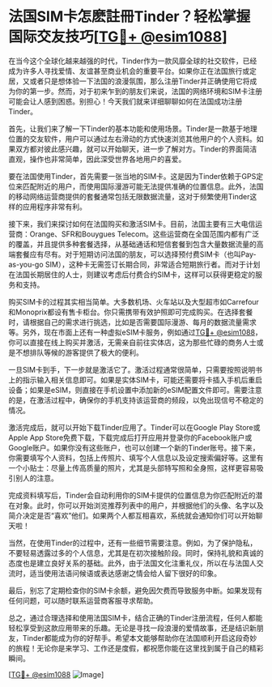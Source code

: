 # 法国SIM卡怎麽註冊Tinder？轻松掌握国际交友技巧[[TG💪+ @esim1088](https://t.me/s/esim1088)]

在当今这个全球化越来越强的时代，Tinder作为一款风靡全球的社交软件，已经成为许多人寻找爱情、友谊甚至商业机会的重要平台。如果你正在法国旅行或定居，又或者只是想体验一下法国的浪漫氛围，那么注册Tinder并正确使用它将成为你的第一步。然而，对于初来乍到的朋友们来说，法国的网络环境和SIM卡注册可能会让人感到困惑。别担心！今天我们就来详细聊聊如何在法国成功注册Tinder。

首先，让我们来了解一下Tinder的基本功能和使用场景。Tinder是一款基于地理位置的交友软件，用户可以通过左右滑动的方式快速浏览其他用户的个人资料。如果双方都对彼此感兴趣，就可以开始聊天，进一步了解对方。Tinder的界面简洁直观，操作也非常简单，因此深受世界各地用户的喜爱。

要在法国使用Tinder，首先需要一张当地的SIM卡。这是因为Tinder依赖于GPS定位来匹配附近的用户，而使用国际漫游可能无法提供准确的位置信息。此外，法国的移动网络运营商提供的套餐通常包括无限数据流量，这对于频繁使用Tinder这样的应用程序非常有利。

接下来，我们来探讨如何在法国购买和激活SIM卡。目前，法国主要有三大电信运营商：Orange、SFR和Bouygues Telecom。这些运营商在全国范围内都有广泛的覆盖，并且提供多种套餐选择，从基础通话和短信套餐到包含大量数据流量的高端套餐应有尽有。对于短期访问法国的朋友，可以选择预付费SIM卡（也叫Pay-as-you-go SIM），这种卡无需签订长期合同，非常适合短期旅行者。而对于计划在法国长期居住的人士，则建议考虑后付费合约SIM卡，这样可以获得更稳定的服务和支持。

购买SIM卡的过程其实相当简单。大多数机场、火车站以及大型超市如Carrefour和Monoprix都设有售卡柜台。你只需携带有效护照即可完成购买。在选择套餐时，请根据自己的需求进行挑选，比如是否需要国际漫游、每月的数据流量需求等。另外，现在市面上还有一种虚拟eSIM卡服务，例如通过[TG💪+ @esim1088](https://t.me/s/esim1088)，你可以直接在线上购买并激活，无需亲自前往实体店，这为那些忙碌的商务人士或是不想排队等候的游客提供了极大的便利。

一旦SIM卡到手，下一步就是激活它了。激活过程通常很简单，只需要按照说明书上的指示输入相关信息即可。如果是实体SIM卡，可能还需要将卡插入手机后重启设备；如果是eSIM，则直接在手机设置中添加新的eSIM配置文件即可。需要注意的是，在激活过程中，确保你的手机支持该运营商的频段，以免出现信号不稳定的情况。

激活完成后，就可以开始下载Tinder应用了。Tinder可以在Google Play Store或Apple App Store免费下载，下载完成后打开应用并登录你的Facebook账户或Google账户。如果你没有这些账户，也可以创建一个新的Tinder账号。接下来，你需要填写个人资料，包括上传照片、填写个人信息以及设定搜索偏好等。这里有一个小贴士：尽量上传高质量的照片，尤其是头部特写照和全身照，这样更容易吸引别人的注意。

完成资料填写后，Tinder会自动利用你的SIM卡提供的位置信息为你匹配附近的潜在对象。此时，你可以开始浏览推荐列表中的用户，并根据他们的头像、名字以及简介决定是否“喜欢”他们。如果两个人都互相喜欢，系统就会通知你们可以开始聊天啦！

当然，在使用Tinder的过程中，还有一些细节需要注意。例如，为了保护隐私，不要轻易透露过多的个人信息，尤其是在初次接触阶段。同时，保持礼貌和真诚的态度也是建立良好关系的基础。此外，由于法国文化注重礼仪，所以在与法国人交流时，适当使用法语问候语或表达感谢之情会给人留下很好的印象。

最后，别忘了定期检查你的SIM卡余额，避免因欠费而导致服务中断。如果发现有任何问题，可以随时联系运营商客服寻求帮助。

总之，通过合理选择和使用法国SIM卡，结合正确的Tinder注册流程，任何人都能轻松享受到这款应用带来的乐趣。无论是寻找一段浪漫的爱情故事，还是结识新朋友，Tinder都能成为你的好帮手。希望本文能够帮助你在法国顺利开启这段奇妙的旅程！无论你是来学习、工作还是度假，都祝愿你能在这里找到属于自己的精彩瞬间。

[[TG💪+ @esim1088](https://t.me/s/esim1088) ![Image](https://i.postimg.cc/4NQfJmqS/Snipaste-2025-05-13-00-14-12.png)]